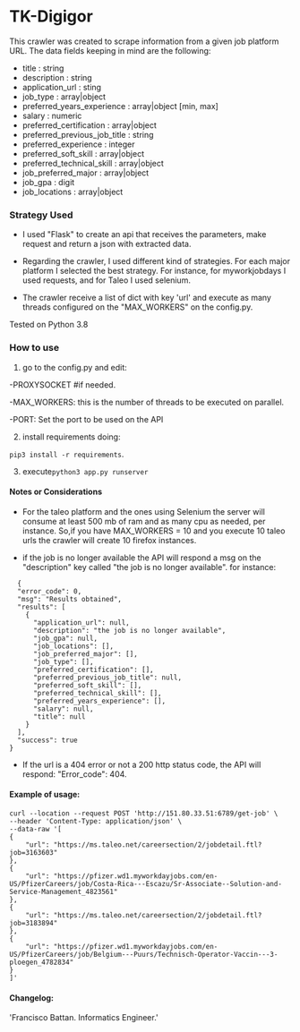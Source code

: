 # TK-Digigor

This crawler was created to scrape information from a given job platform URL.
The data fields keeping in mind are the following:

- title : string
- description : string
- application_url : sting
- job_type : array|object
- preferred_years_experience : array|object [min, max]
- salary : numeric
- preferred_certification : array|object
- preferred_previous_job_title : string
- preferred_experience : integer
- preferred_soft_skill : array|object
- preferred_technical_skill : array|object
- job_preferred_major : array|object
- job_gpa : digit
- job_locations : array|object

### Strategy Used

- I used "Flask" to create an api that receives the parameters, 
make request and return a json with extracted data.
  
- Regarding the crawler, I used different kind of strategies. For each major platform I selected the best strategy. 
For instance, for myworkjobdays I used requests, and for Taleo I used selenium.
  
- The crawler receive a list of dict with key 'url' and execute as many threads configured on the "MAX_WORKERS" on the config.py.

Tested on Python 3.8

### How to use

1) go to the config.py and edit:

-PROXYSOCKET #if needed.
   
-MAX_WORKERS: this is the number of threads to be executed on parallel. 

-PORT: Set the port to be used on the API
    
2) install requirements doing:

```pip3 install -r requirements```.

3) execute```python3 app.py runserver```
    
#### Notes or Considerations

- For the taleo platform and the ones using Selenium the server will consume at least 500 mb of ram and as many cpu as needed, per instance.
So,if you have MAX_WORKERS = 10 and you execute 10 taleo urls the crawler will create 10 firefox instances.
  
- if the job is no longer available the API will respond a msg on the "description" key called "the job is no longer available".
for instance:
  
```
  {
  "error_code": 0, 
  "msg": "Results obtained", 
  "results": [
    {
      "application_url": null, 
      "description": "the job is no longer available", 
      "job_gpa": null, 
      "job_locations": [], 
      "job_preferred_major": [], 
      "job_type": [], 
      "preferred_certification": [], 
      "preferred_previous_job_title": null, 
      "preferred_soft_skill": [], 
      "preferred_technical_skill": [], 
      "preferred_years_experience": [], 
      "salary": null, 
      "title": null
    }
  ], 
  "success": true
}
```
- If the url is a 404 error or not a 200 http status code, the API will respond: "Error_code": 404.

#### Example of usage:
```
curl --location --request POST 'http://151.80.33.51:6789/get-job' \
--header 'Content-Type: application/json' \
--data-raw '[
{
    "url": "https://ms.taleo.net/careersection/2/jobdetail.ftl?job=3163603"
},
{
    "url": "https://pfizer.wd1.myworkdayjobs.com/en-US/PfizerCareers/job/Costa-Rica---Escazu/Sr-Associate--Solution-and-Service-Management_4823561"
},
{
    "url": "https://ms.taleo.net/careersection/2/jobdetail.ftl?job=3183894"
},
{
    "url": "https://pfizer.wd1.myworkdayjobs.com/en-US/PfizerCareers/job/Belgium---Puurs/Technisch-Operator-Vaccin---3-ploegen_4782834"
}
]'
```
#### Changelog:

'Francisco Battan. Informatics Engineer.'
